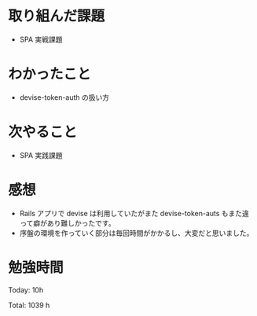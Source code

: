 # 取り組んだ課題

- SPA 実戦課題

# わかったこと

- devise-token-auth の扱い方

# 次やること

- SPA 実践課題

# 感想

- Rails アプリで devise は利用していたがまた devise-token-auts もまた違って癖があり難しかったです。
- 序盤の環境を作っていく部分は毎回時間がかかるし、大変だと思いました。

# 勉強時間

Today: 10h

Total: 1039 h
